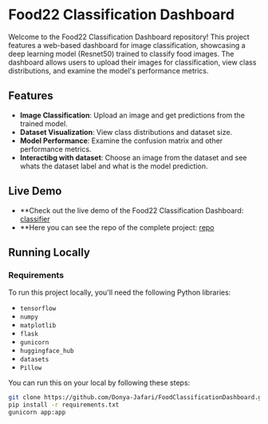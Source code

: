 # Food22 Classification Dashboard

Welcome to the Food22 Classification Dashboard repository! This project features a web-based dashboard for image classification, showcasing a deep learning model (Resnet50) trained to classify food images. The dashboard allows users to upload their images for classification, view class distributions, and examine the model's performance metrics.

## Features

- **Image Classification**: Upload an image and get predictions from the trained model.
- **Dataset Visualization**: View class distributions and dataset size.
- **Model Performance**: Examine the confusion matrix and other performance metrics.
- **Interactibg with dataset**: Choose an image from the dataset and see whats the dataset label and what is the model prediction.

## Live Demo

- **Check out the live demo of the Food22 Classification Dashboard: [classifier](https://food22classifier.dpzone.top)
- **Here you can see the repo of the complete project: [repo](https://github.com/sinaaasghari/Second-Try)
## Running Locally

### Requirements

To run this project locally, you'll need the following Python libraries:

- `tensorflow`
- `numpy`
- `matplotlib`
- `flask`
- `gunicorn`
- `huggingface_hub`
- `datasets`
- `Pillow`

You can run this on your local by following these steps:

```bash
git clone https://github.com/Donya-Jafari/FoodClassificationDashboard.git
pip install -r requirements.txt
gunicorn app:app
